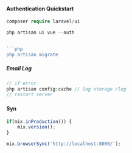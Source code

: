 #### Authentication Quickstart

```php
composer require laravel/ui

php artisan ui vue --auth


```php
php artisan migrate      
```

##### Email Log

```php
// if error 
php artisan config:cache // log storage /log
// restart server
```

#### Syn

```javascript
if(mix.inProduction()) {
	mix.version();
}

mix.browserSync('http://localhost:8000/');
```